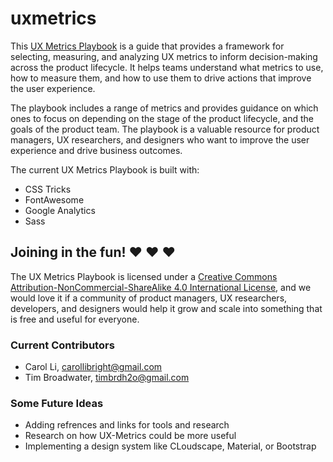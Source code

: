 
# uxmetrics
This [UX Metrics Playbook](https://ux-metrics.com/) is a guide that provides a framework for selecting, measuring, and analyzing UX metrics to inform decision-making across the product lifecycle. It helps teams understand what metrics to use, how to measure them, and how to use them to drive actions that improve the user experience. 

The playbook includes a range of metrics and provides guidance on which ones to focus on depending on the stage of the product lifecycle, and the goals of the product team. The playbook is a valuable resource for product managers, UX researchers, and designers who want to improve the user experience and drive business outcomes.

The current UX Metrics Playbook is built with:
- CSS Tricks
- FontAwesome
- Google Analytics
- Sass

## Joining in the fun! ❤️ ❤️ ❤️
The UX Metrics Playbook is licensed under a [Creative Commons Attribution-NonCommercial-ShareAlike 4.0 International License](http://creativecommons.org/licenses/by-nc-sa/4.0/), and we would love it if a community of product managers, UX researchers, developers, and designers would help it grow and scale into something that is free and useful for everyone.

### Current Contributors
- Carol Li, carollibright@gmail.com 
- Tim Broadwater, timbrdh2o@gmail.com

### Some Future Ideas
- Adding refrences and links for tools and research
- Research on how UX-Metrics could be more useful
- Implementing a design system like CLoudscape, Material, or Bootstrap
